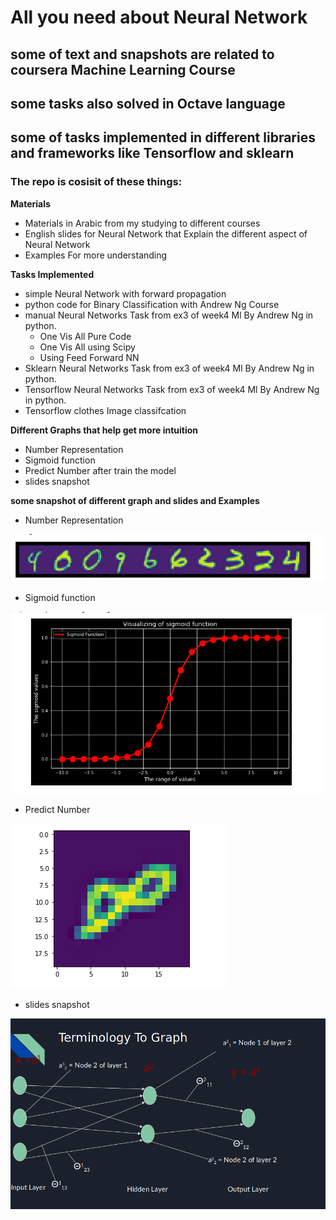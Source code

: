 # All you need about Neural Network

## some of text and snapshots are related to coursera Machine Learning Course

## some tasks also solved in Octave language
## some of tasks implemented in different libraries and frameworks like Tensorflow and sklearn

### The repo is cosisit of these things:

**Materials**

- Materials in Arabic from my studying to different courses
- English slides for Neural Network that Explain the different aspect of Neural Network
- Examples For more understanding

**Tasks Implemented**
- simple Neural Network with forward propagation
- python code for Binary Classification with Andrew Ng Course
- manual Neural Networks Task from ex3 of week4 Ml By Andrew Ng in python.
	- One Vis All Pure Code
	- One Vis All using Scipy
	- Using Feed Forward NN
- Sklearn Neural Networks Task from ex3 of week4 Ml By Andrew Ng in python.
- Tensorflow Neural Networks Task from ex3 of week4 Ml By Andrew Ng in python.
- Tensorflow clothes Image classifcation


**Different Graphs that help get more intuition**

- Number Representation
- Sigmoid function
- Predict Number after train the model
- slides snapshot

**some snapshot of different graph and slides and Examples**
- Number Representation

![alt text](week4/python_implementation/images/number_style.png "Number Representation")

- Sigmoid function

![alt text](week4/python_implementation/images/sigmoid.png "sigmoid_plot_1")

- Predict Number

![alt text](week4/python_implementation/images/eight_num.png "eight_num")

- slides snapshot

![alt text](week4/python_implementation/images/terminolgy.png "terminolgy")

